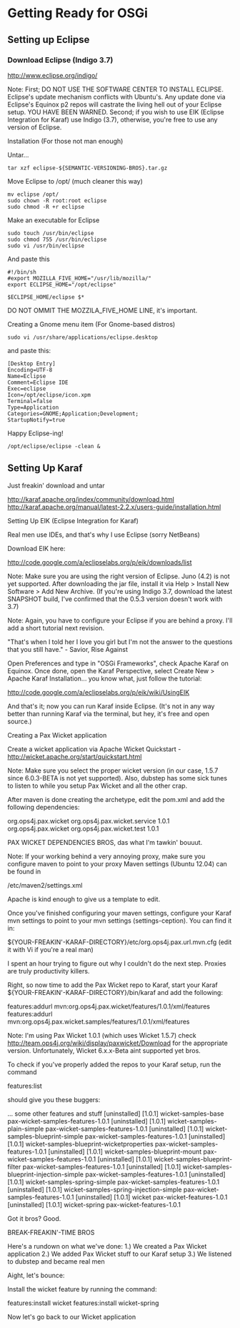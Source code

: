 # Getting Ready for OSGi #

## Setting up Eclipse ##

### Download Eclipse (Indigo 3.7) ###

http://www.eclipse.org/indigo/

Note: First; DO NOT USE THE SOFTWARE CENTER TO INSTALL ECLIPSE. Eclipse's update mechanism conflicts with Ubuntu's. 
Any update done via Eclipse's Equinox p2 repos will castrate the living hell out of your Eclipse setup. YOU HAVE BEEN 
WARNED. Second; if you wish to use EIK (Eclipse Integration for Karaf) use Indigo (3.7), otherwise, you're free to 
use any version of Eclipse.

Installation (For those not man enough)

Untar...

	tar xzf eclipse-${SEMANTIC-VERSIONING-BROS}.tar.gz

Move Eclipse to /opt/ (much cleaner this way)

	mv eclipse /opt/
	sudo chown -R root:root eclipse
	sudo chmod -R +r eclipse

Make an executable for Eclipse

	sudo touch /usr/bin/eclipse
	sudo chmod 755 /usr/bin/eclipse
	sudo vi /usr/bin/eclipse	

And paste this

	#!/bin/sh
	#export MOZILLA_FIVE_HOME="/usr/lib/mozilla/"
	export ECLIPSE_HOME="/opt/eclipse"

	$ECLIPSE_HOME/eclipse $*

DO NOT OMMIT THE MOZZILA_FIVE_HOME LINE, it's important.

Creating a Gnome menu item (For Gnome-based distros)

	sudo vi /usr/share/applications/eclipse.desktop

and paste this:

	[Desktop Entry]
	Encoding=UTF-8
	Name=Eclipse
	Comment=Eclipse IDE
	Exec=eclipse
	Icon=/opt/eclipse/icon.xpm
	Terminal=false
	Type=Application
	Categories=GNOME;Application;Development;
	StartupNotify=true	

Happy Eclipse-ing!

	/opt/eclipse/eclipse -clean &

## Setting Up Karaf ##

Just freakin' download and untar

http://karaf.apache.org/index/community/download.html
http://karaf.apache.org/manual/latest-2.2.x/users-guide/installation.html

Setting Up EIK (Eclipse Integration for Karaf)

Real men use IDEs, and that's why I use Eclipse (sorry NetBeans)

Download EIK here:

http://code.google.com/a/eclipselabs.org/p/eik/downloads/list

Note: Make sure you are using the right version of Eclipse. Juno (4.2) is not yet supported. After downloading
the jar file, install it via Help > Install New Software > Add New Archive. (If you're using Indigo 3.7, download
the latest SNAPSHOT build, I've confirmed that the 0.5.3 version doesn't work with 3.7)

Note: Again, you have to configure your Eclipse if you are behind a proxy. I'll add a short tutorial next revision.

"That's when I told her I love you girl but I'm not the answer to the questions that you still have." - Savior, Rise Against

Open Preferences and type in "OSGi Frameworks", check Apache Karaf on Equinox. Once done, open the Karaf Perspective, 
select Create New > Apache Karaf Installation...  you know what, just follow the tutorial:

http://code.google.com/a/eclipselabs.org/p/eik/wiki/UsingEIK

And that's it; now you can run Karaf inside Eclipse. (It's not in any way better than running Karaf via the terminal, but hey, it's free
and open source.)

Creating a Pax Wicket application

Create a wicket application via Apache Wicket Quickstart - http://wicket.apache.org/start/quickstart.html

Note: Make sure you select the proper wicket version (in our case, 1.5.7 since 6.0.3-BETA is not yet supported). 
Also, dubstep has some sick tunes to listen to while you setup Pax Wicket and all the other crap.

After maven is done creating the archetype, edit the pom.xml and add the following dependencies:

<!-- Pax Wicket Core -->
<dependency>
<groupId>org.ops4j.pax.wicket</groupId>
<artifactId>org.ops4j.pax.wicket.service</artifactId>
<version>1.0.1</version>
</dependency>
<!-- Pax Wicket Test Utilities -->
<dependency>
<groupId>org.ops4j.pax.wicket</groupId>
<artifactId>org.ops4j.pax.wicket.test</artifactId>
<version>1.0.1</version>
</dependency>

PAX WICKET DEPENDENCIES BROS, das what I'm tawkin' bouuut.

Note: If your working behind a very annoying proxy, make sure you configure maven to point to your proxy Maven 
settings (Ubuntu 12.04) can be found in 

/etc/maven2/settings.xml 

Apache is kind enough to give us a template to edit.

Once you've finished configuring your maven settings, configure your Karaf mvn settings to point to your mvn 
settings (settings-ception).  You can find it in:

${YOUR-FREAKIN'-KARAF-DIRECTORY}/etc/org.ops4j.pax.url.mvn.cfg (edit it with Vi if you're a real man)

I spent an hour trying to figure out why I couldn't do the next step. Proxies are truly productivity killers.

Right, so now time to add the Pax Wicket repo to Karaf, start your Karaf ${YOUR-FREAKIN'-KARAF-DIRECTORY}/bin/karaf and add the following:

features:addurl mvn:org.ops4j.pax.wicket/features/1.0.1/xml/features
features:addurl mvn:org.ops4j.pax.wicket.samples/features/1.0.1/xml/features

Note: I'm using Pax Wicket 1.0.1 (which uses Wicket 1.5.7) check http://team.ops4j.org/wiki/display/paxwicket/Download 
for the appropriate version. Unfortunately, Wicket 6.x.x-Beta aint supported yet bros.

To check if you've properly added the repos to your Karaf setup, run the command 

features:list 

should give you these buggers:

... some other features and stuff
[uninstalled] [1.0.1] wicket-samples-base                       pax-wicket-samples-features-1.0.1 
[uninstalled] [1.0.1] wicket-samples-plain-simple               pax-wicket-samples-features-1.0.1 
[uninstalled] [1.0.1] wicket-samples-blueprint-simple           pax-wicket-samples-features-1.0.1 
[uninstalled] [1.0.1] wicket-samples-blueprint-wicketproperties pax-wicket-samples-features-1.0.1 
[uninstalled] [1.0.1] wicket-samples-blueprint-mount            pax-wicket-samples-features-1.0.1 
[uninstalled] [1.0.1] wicket-samples-blueprint-filter           pax-wicket-samples-features-1.0.1 
[uninstalled] [1.0.1] wicket-samples-blueprint-injection-simple pax-wicket-samples-features-1.0.1 
[uninstalled] [1.0.1] wicket-samples-spring-simple              pax-wicket-samples-features-1.0.1 
[uninstalled] [1.0.1] wicket-samples-spring-injection-simple    pax-wicket-samples-features-1.0.1 
[uninstalled] [1.0.1] wicket                                    pax-wicket-features-1.0.1         
[uninstalled] [1.0.1] wicket-spring                             pax-wicket-features-1.0.1         

Got it bros? Good.

BREAK-FREAKIN'-TIME BROS

Here's a rundown on what we've done:
1.) We created a Pax Wicket application
2.) We added Pax Wicket stuff to our Karaf setup
3.) We listened to dubstep and became real men

Aight, let's bounce:

Install the wicket feature by running the command:

features:install wicket
features:install wicket-spring

Now let's go back to our Wicket application


